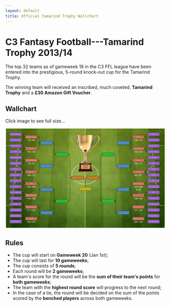```yaml
---
layout: default
title: Official Tamarind Trophy Wallchart
---
```


# C3 Fantasy Football---Tamarind Trophy 2013/14
The top 32 teams as of gameweek 18 in the C3 FFL league have been entered into
the prestigious, 5-round knock-out cup for the Tamarind Trophy.

The winning team will received an inscribed, much coveted,  **Tamarind Trophy**
and a **£30 Amazon Gift Voucher**.

## Wallchart
Click image to see full size...

[![wallchart](tt-last-16.png)](tt-last-16.pdf)

## Rules
* The cup will start on **Gameweek 20** (Jan 1st);
* The cup will last for **10 gameweeks**;
* The cup consists of **5 rounds**;
* Each round will be **2 gameweeks**;
* A team's score for the round will be the **sum of their team's points** for
  **both gameweeks**;
* The team with the **highest round score** will progress to the next round;
* In the case of a tie, the round will be decided on the sum of the points
  scored by the **benched players** across both gameweeks.
